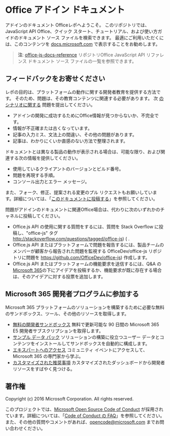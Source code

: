 # <a name="office-add-ins-documentation"></a>Office アドイン ドキュメント

アドインのドキュメント Officeレポへようこそ。 このリポジトリでは、JavaScript API Office、クイック スタート、チュートリアル、および使い方ガイドのドキュメント ソース ファイルを検索できます。 最適にご利用いただくには、このコンテンツを [docs.microsoft.com](https://docs.microsoft.com/office/dev/add-ins) で表示することをお勧めします。

> **注**: [office-js-docs-reference](https://github.com/OfficeDev/office-js-docs-reference) リポジトリOffice JavaScript API リファレンス ドキュメント ソース ファイルの一覧を参照できます。

## <a name="give-us-your-feedback"></a>フィードバックをお寄せください

レポの目的は、プラットフォームの動作に関する開発者教育を提供する方法です。 そのため、問題は、その教育コンテンツに関連する必要があります。 次 [のシナリオに関する](https://github.com/OfficeDev/office-js-docs-pr/issues) 問題を提出してください。

- アドインの開発に成功するためにOffice情報が見つからないか、不完全です。
- 情報が不正確または古くなっています。
- 記事の入力ミス、文法上の間違い、その他の問題があります。
- 記事は、わかりにくいか直感のない方法で整理されます。

ドキュメントとは異なる製品の動作が表示される場合は、可能な限り、および関連する次の情報を提供してください。

- 使用しているクライアントのバージョンとビルド番号。
- 問題を再現する手順。
- コンソール出力とエラー メッセージ。

また、フォーク、修正、提案される変更のプル リクエストもお願いしています。詳細については、「[このドキュメントに投稿する](Contributing.md)」を参照してください。

問題がアドインのドキュメントに関連Office場合は、代わりに次のいずれかのチャネルに投稿してください。

- Office.js API の使用に関する質問をするには、質問を Stack Overflow に投稿し、"office-js" タグ http://stackoverflow.com/questions/tagged/office-js) ( .
- Office.js API またはプラットフォームで問題を報告するには、製品チームのメンバーが顧客から報告された問題を監視する OfficeDev/office-js リポジトリに問題を https://github.com/OfficeDev/office-js) 作成します。
- Office.js API またはプラットフォームの機能要求を送信するには、Q&A の [Microsoft 365](https://docs.microsoft.com/answers/products/m365)の下にアイデアを投稿するか、機能要求が既に存在する場合は、そのアイデアに対する投票を追加します。

## <a name="join-the-microsoft-365-developer-program"></a>Microsoft 365 開発者プログラムに参加する

Microsoft 365 プラットフォームのソリューションを構築するために必要な無料のサンドボックス、ツール、その他のリソースを取得します。

- [無料の開発者サンドボックス](https://developer.microsoft.com/microsoft-365/dev-program#Subscription) 無料で更新可能な 90 日間の Microsoft 365 E5 開発者サブスクリプションを取得します。
- [サンプル データ パック](https://developer.microsoft.com/microsoft-365/dev-program#Sample) ソリューションの構築に役立つユーザー データとコンテンツをインストールしてサンドボックスを自動的に構成します。
- [エキスパートへのアクセス](https://developer.microsoft.com/microsoft-365/dev-program#Experts) コミュニティ イベントにアクセスして、Microsoft 365 の専門家から学ぶ。
- [カスタマイズされた推奨事項](https://developer.microsoft.com/microsoft-365/dev-program#Recommendations) カスタマイズされたダッシュボードから開発者リソースをすばやく見つける。


## <a name="copyright"></a>著作権

Copyright (c) 2016 Microsoft Corporation. All rights reserved.


このプロジェクトでは、[Microsoft Open Source Code of Conduct](https://opensource.microsoft.com/codeofconduct/) が採用されています。詳細については、「[Code of Conduct の FAQ](https://opensource.microsoft.com/codeofconduct/faq/)」を参照してください。また、その他の質問やコメントがあれば、[opencode@microsoft.com](mailto:opencode@microsoft.com) までお問い合わせください。
